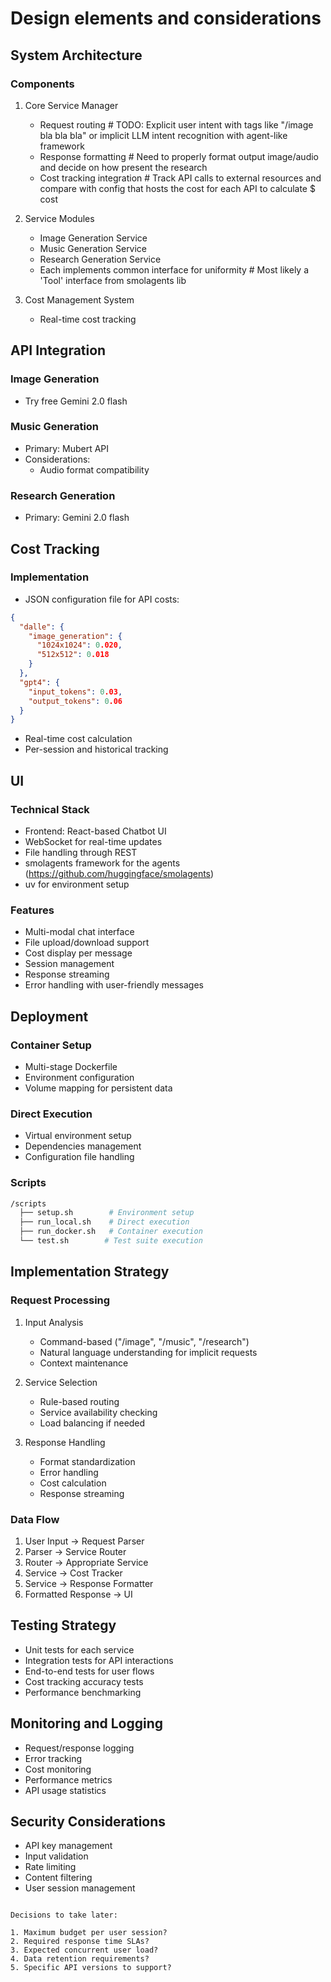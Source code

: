 # Design elements and considerations

## System Architecture

### Components
1. Core Service Manager
   - Request routing # TODO: Explicit user intent with tags like "/image bla bla bla" or implicit LLM intent recognition with agent-like framework
   - Response formatting # Need to properly format output image/audio and decide on how present the research
   - Cost tracking integration # Track API calls to external resources and compare with config that hosts the cost for each API to calculate $ cost

2. Service Modules
   - Image Generation Service
   - Music Generation Service
   - Research Generation Service
   - Each implements common interface for uniformity  # Most likely a 'Tool' interface from smolagents lib

3. Cost Management System
   - Real-time cost tracking

## API Integration

### Image Generation
- Try free Gemini 2.0 flash

### Music Generation
- Primary: Mubert API
- Considerations:
  - Audio format compatibility

### Research Generation
- Primary: Gemini 2.0 flash

## Cost Tracking

### Implementation
- JSON configuration file for API costs:
```json
{
  "dalle": {
    "image_generation": {
      "1024x1024": 0.020,
      "512x512": 0.018
    }
  },
  "gpt4": {
    "input_tokens": 0.03,
    "output_tokens": 0.06
  }
}
```
- Real-time cost calculation
- Per-session and historical tracking

## UI

### Technical Stack
- Frontend: React-based Chatbot UI
- WebSocket for real-time updates
- File handling through REST 
- smolagents framework for the agents (https://github.com/huggingface/smolagents)
- uv for environment setup

### Features
- Multi-modal chat interface
- File upload/download support
- Cost display per message
- Session management
- Response streaming
- Error handling with user-friendly messages

## Deployment

### Container Setup
- Multi-stage Dockerfile
- Environment configuration
- Volume mapping for persistent data

### Direct Execution
- Virtual environment setup
- Dependencies management
- Configuration file handling

### Scripts
```bash
/scripts
  ├── setup.sh        # Environment setup
  ├── run_local.sh    # Direct execution
  ├── run_docker.sh   # Container execution
  └── test.sh        # Test suite execution
```

## Implementation Strategy

### Request Processing
1. Input Analysis
   - Command-based ("/image", "/music", "/research")
   - Natural language understanding for implicit requests
   - Context maintenance

2. Service Selection
   - Rule-based routing
   - Service availability checking
   - Load balancing if needed

3. Response Handling
   - Format standardization
   - Error handling
   - Cost calculation
   - Response streaming

### Data Flow
1. User Input → Request Parser
2. Parser → Service Router
3. Router → Appropriate Service
4. Service → Cost Tracker
5. Service → Response Formatter
6. Formatted Response → UI

## Testing Strategy
- Unit tests for each service
- Integration tests for API interactions
- End-to-end tests for user flows
- Cost tracking accuracy tests
- Performance benchmarking

## Monitoring and Logging
- Request/response logging
- Error tracking
- Cost monitoring
- Performance metrics
- API usage statistics

## Security Considerations
- API key management
- Input validation
- Rate limiting
- Content filtering
- User session management
```

Decisions to take later:

1. Maximum budget per user session?
2. Required response time SLAs?
3. Expected concurrent user load?
4. Data retention requirements?
5. Specific API versions to support?

